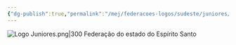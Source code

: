 ```yaml
---
{"dg-publish":true,"permalink":"/mej/federacoes-logos/sudeste/juniores/"}
---
```


![Logo Juniores.png|300](/img/user/Imagens/Logos%20das%20Federa%C3%A7%C3%B5es/Logo%20Juniores.png)
Federação do estado do Espírito Santo